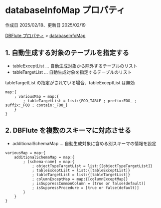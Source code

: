 # databaseInfoMap プロパティ

作成日 2025/02/18、更新日 2025/02/19

[DBFlute プロパティ](https://dbflute.seasar.org/ja/manual/reference/dfprop/index.html) > [databaseInfoMap](https://dbflute.seasar.org/ja/manual/reference/dfprop/databaseinfo/index.html)

## 1. 自動生成する対象のテーブルを指定する

- tableExceptList ... 自動生成対象から除外するテーブルのリスト
- tableTargetList ... 自動生成対象を指定するテーブルのリスト

tableTargetList の指定がされている場合、tableExceptList は無効

```text
map:{
    ; variousMap = map:{
        ; tableTargetList = list:{FOO_TABLE ; prefix:FOO_ ; suffix:_FOO ; contain:_FOO_}
    }
}
```

## 2. DBFlute を複数のスキーマに対応させる

- additionalSchemaMap ... 自動生成対象に含める別スキーマの情報を設定

```text
variousMap = map:{
    additionalSchemaMap = map:{
        ; [schema-name] = map:{
            ; objectTypeTargetList = list:{[objectTypeTargetList]}
            ; tableExceptList = list:{[tableExceptList]}
            ; tableTargetList = list:{[tableTargetList]}
            ; columnExceptMap = map:{[columnExceptMap]}
            ; isSuppressCommonColumn = [true or false(default)]
            ; isSuppressProcedure = [true or false(default)]
        }
    }
}
```
